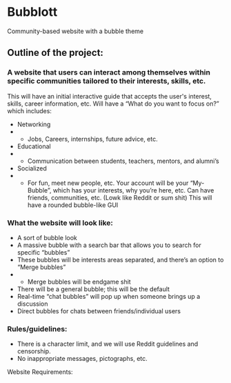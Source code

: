 # Bubblott
Community-based website with a bubble theme

## Outline of the project:
### A website that users can interact among themselves within specific communities tailored to their interests, skills, etc.
This will have an initial interactive guide that accepts the user's interest, skills, career information, etc.
Will have a “What do you want to focus on?” which includes:
- Networking
- - Jobs, Careers, internships, future advice, etc.
- Educational
- - Communication between students, teachers, mentors, and alumni’s
- Socialized
- - For fun, meet new people, etc.
Your account will be your “My-Bubble”, which has your interests, why you’re here, etc.
Can have friends, communities, etc. (Lowk like Reddit or sum shit)
This will have a rounded bubble-like GUI
### What the website will look like:
- A sort of bubble look
- A massive bubble with a search bar that allows you to search for specific “bubbles”
- These bubbles will be interests areas separated, and there’s an option to “Merge bubbles”
- - Merge bubbles will be endgame shit
- There will be a general bubble; this will be the default
- Real-time “chat bubbles” will pop up when someone brings up a discussion
- Direct bubbles for chats between friends/individual users
### Rules/guidelines:
- There is a character limit, and we will use Reddit guidelines and censorship.
- No inappropriate messages, pictographs, etc.


Website Requirements:
